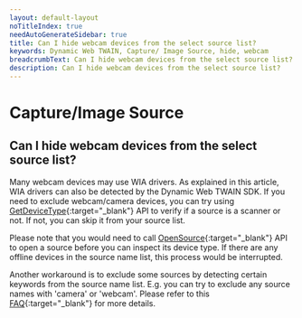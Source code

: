 ```yaml
---
layout: default-layout
noTitleIndex: true
needAutoGenerateSidebar: true
title: Can I hide webcam devices from the select source list?
keywords: Dynamic Web TWAIN, Capture/ Image Source, hide, webcam
breadcrumbText: Can I hide webcam devices from the select source list?
description: Can I hide webcam devices from the select source list?
---
```


# Capture/Image Source

## Can I hide webcam devices from the select source list?

Many webcam devices may use WIA drivers. As explained in this article, WIA drivers can also be detected by the Dynamic Web TWAIN SDK. If you need to exclude webcam/camera devices, you can try using [GetDeviceType](/_articles/info/api/WebTwain_Acquire.md#getdevicetype){:target="_blank"} API to verify if a source is a scanner or not. If not, you can skip it from your source list.

Please note that you would need to call [OpenSource](/_articles/info/api/WebTwain_Acquire.md#opensource){:target="_blank"} API to open a source before you can inspect its device type. If there are any offline devices in the source name list, this process would be interrupted.

Another workaround is to exclude some sources by detecting certain keywords from the source name list. E.g. you can try to exclude any source names with 'camera' or 'webcam'. Please refer to this [FAQ](/_articles/docs/faq/hide-offline-scanners-from-source-list.md){:target="_blank"} for more details.
